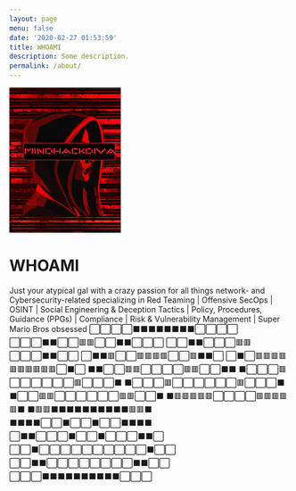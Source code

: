 ```yaml
---
layout: page
menu: false
date: '2020-02-27 01:53:59'
title: WHOAMI
description: Some description.
permalink: /about/
---
```


<img class="img-rounded" src="/assets/img/uploads/profile-image.png" alt="mindhackdiva" width="200">

# WHOAMI

Just your atypical gal with a crazy passion for all things network- and
Cybersecurity-related specializing in Red Teaming | Offensive SecOps |
OSINT | Social Engineering & Deception Tactics | Policy, Procedures,
Guidance (PPGs) | Compliance | Risk & Vulnerability Management |
Super Mario Bros obsessed
⬜⬜⬜⬜⬛⬛⬛⬛⬛⬛⬛⬛⬜⬜⬜⬜
⬜⬜⬜⬛⬛⬜⬜🟥🟥⬜⬜⬛⬛⬜⬜⬜
⬜⬜⬛⬛⬜⬜⬜🟥🟥⬜⬜⬜⬛⬛⬜⬜
⬜⬛⬛🟥⬜⬜🟥🟥🟥🟥⬜⬜🟥⬛⬛⬜
⬜⬛⬜🟥🟥🟥🟥🟥🟥🟥🟥🟥🟥⬜⬛⬜
⬛⬛⬜⬜🟥🟥⬜⬜⬜⬜🟥🟥⬜⬜⬛⬛
⬛⬜⬜⬜🟥⬜⬜⬜⬜⬜⬜🟥⬜⬜⬜⬛
⬛⬜⬜⬜🟥⬜⬜⬜⬜⬜⬜🟥⬜⬜⬜⬛
⬛⬜⬜🟥🟥⬜⬜⬜⬜⬜⬜🟥🟥⬜⬜⬛
⬛🟥🟥🟥🟥🟥⬜⬜⬜⬜🟥🟥🟥🟥🟥⬛
⬛🟥🟥⬛⬛⬛⬛⬛⬛⬛⬛⬛⬛🟥🟥⬛
⬛⬛⬛⬛⬜⬜⬛⬜⬜⬛⬜⬜⬛⬛⬛⬛
⬜⬛⬛⬜⬜⬜⬛⬜⬜⬛⬜⬜⬜⬛⬛⬜
⬜⬜⬛⬜⬜⬜⬜⬜⬜⬜⬜⬜⬜⬛⬜⬜
⬜⬜⬛⬛⬜⬜⬜⬜⬜⬜⬜⬜⬛⬛⬜⬜
⬜⬜⬜⬛⬛⬛⬛⬛⬛⬛⬛⬛⬛⬜⬜⬜
